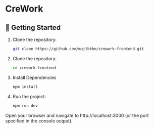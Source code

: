 # CreWork

## 🚀 Getting Started

1. Clone the repository:
   ```bash
   git clone https://github.com/mujtbkhn/crework-frontend.git

2. Clone the repository:
   ```bash
   cd crework-frontend

3. Install Dependencies
   ```bash
   npm install

5. Run the project:
   ```bash
   npm run dev
Open your browser and navigate to http://localhost:3000 (or the port specified in the console output).
